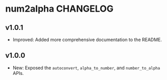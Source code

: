 # num2alpha CHANGELOG

## v1.0.1

- Improved: Added more comprehensive documentation to the README.

## v1.0.0

- New: Exposed the `autoconvert`, `alpha_to_number`, and `number_to_alpha` APIs.
